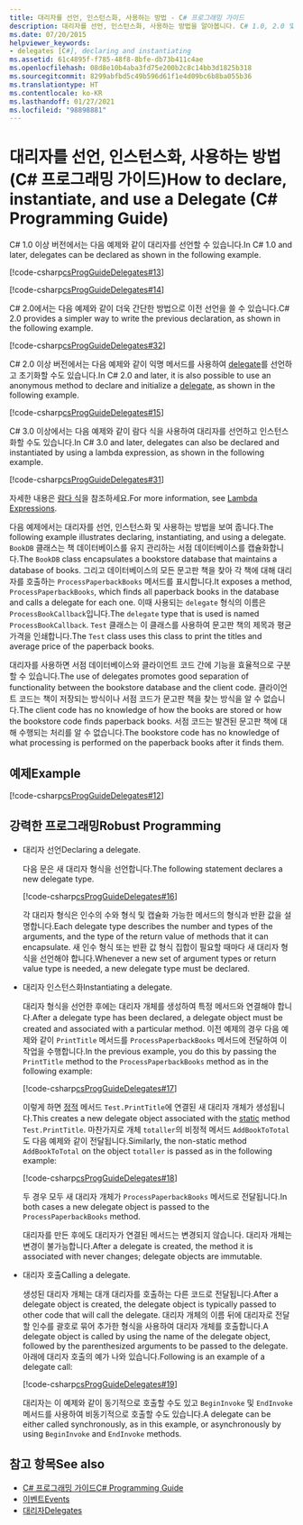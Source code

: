 ```yaml
---
title: 대리자를 선언, 인스턴스화, 사용하는 방법 - C# 프로그래밍 가이드
description: 대리자를 선언, 인스턴스화, 사용하는 방법을 알아봅니다. C# 1.0, 2.0 및 3.0 이상을 사용하는 예제를 살펴봅니다.
ms.date: 07/20/2015
helpviewer_keywords:
- delegates [C#], declaring and instantiating
ms.assetid: 61c4895f-f785-48f8-8bfe-db73b411c4ae
ms.openlocfilehash: 08d8e10b4aba3fd75e200b2c8c14bb3d1825b318
ms.sourcegitcommit: 8299abfbd5c49b596d61f1e4d09bc6b8ba055b36
ms.translationtype: HT
ms.contentlocale: ko-KR
ms.lasthandoff: 01/27/2021
ms.locfileid: "98898881"
---
```

# <a name="how-to-declare-instantiate-and-use-a-delegate-c-programming-guide"></a><span data-ttu-id="a4b09-104">대리자를 선언, 인스턴스화, 사용하는 방법(C# 프로그래밍 가이드)</span><span class="sxs-lookup"><span data-stu-id="a4b09-104">How to declare, instantiate, and use a Delegate (C# Programming Guide)</span></span>

<span data-ttu-id="a4b09-105">C# 1.0 이상 버전에서는 다음 예제와 같이 대리자를 선언할 수 있습니다.</span><span class="sxs-lookup"><span data-stu-id="a4b09-105">In C# 1.0 and later, delegates can be declared as shown in the following example.</span></span>  
  
 [!code-csharp[csProgGuideDelegates#13](~/samples/snippets/csharp/VS_Snippets_VBCSharp/csProgGuideDelegates/CS/Delegates.cs#13)]  
  
 [!code-csharp[csProgGuideDelegates#14](~/samples/snippets/csharp/VS_Snippets_VBCSharp/csProgGuideDelegates/CS/Delegates.cs#14)]  
  
 <span data-ttu-id="a4b09-106">C# 2.0에서는 다음 예제와 같이 더욱 간단한 방법으로 이전 선언을 쓸 수 있습니다.</span><span class="sxs-lookup"><span data-stu-id="a4b09-106">C# 2.0 provides a simpler way to write the previous declaration, as shown in the following example.</span></span>  
  
 [!code-csharp[csProgGuideDelegates#32](~/samples/snippets/csharp/VS_Snippets_VBCSharp/csProgGuideDelegates/CS/Delegates.cs#32)]  
  
 <span data-ttu-id="a4b09-107">C# 2.0 이상 버전에서는 다음 예제와 같이 익명 메서드를 사용하여 [delegate](../../language-reference/builtin-types/reference-types.md)를 선언하고 초기화할 수도 있습니다.</span><span class="sxs-lookup"><span data-stu-id="a4b09-107">In C# 2.0 and later, it is also possible to use an anonymous method to declare and initialize a [delegate](../../language-reference/builtin-types/reference-types.md), as shown in the following example.</span></span>  
  
 [!code-csharp[csProgGuideDelegates#15](~/samples/snippets/csharp/VS_Snippets_VBCSharp/csProgGuideDelegates/CS/Delegates.cs#15)]  
  
 <span data-ttu-id="a4b09-108">C# 3.0 이상에서는 다음 예제와 같이 람다 식을 사용하여 대리자를 선언하고 인스턴스화할 수도 있습니다.</span><span class="sxs-lookup"><span data-stu-id="a4b09-108">In C# 3.0 and later, delegates can also be declared and instantiated by using a lambda expression, as shown in the following example.</span></span>  
  
 [!code-csharp[csProgGuideDelegates#31](~/samples/snippets/csharp/VS_Snippets_VBCSharp/csProgGuideDelegates/CS/Delegates.cs#31)]  
  
 <span data-ttu-id="a4b09-109">자세한 내용은 [람다 식](../../language-reference/operators/lambda-expressions.md)을 참조하세요.</span><span class="sxs-lookup"><span data-stu-id="a4b09-109">For more information, see [Lambda Expressions](../../language-reference/operators/lambda-expressions.md).</span></span>  
  
 <span data-ttu-id="a4b09-110">다음 예제에서는 대리자를 선언, 인스턴스화 및 사용하는 방법을 보여 줍니다.</span><span class="sxs-lookup"><span data-stu-id="a4b09-110">The following example illustrates declaring, instantiating, and using a delegate.</span></span> <span data-ttu-id="a4b09-111">`BookDB` 클래스는 책 데이터베이스를 유지 관리하는 서점 데이터베이스를 캡슐화합니다.</span><span class="sxs-lookup"><span data-stu-id="a4b09-111">The `BookDB` class encapsulates a bookstore database that maintains a database of books.</span></span> <span data-ttu-id="a4b09-112">그리고 데이터베이스의 모든 문고판 책을 찾아 각 책에 대해 대리자를 호출하는 `ProcessPaperbackBooks` 메서드를 표시합니다.</span><span class="sxs-lookup"><span data-stu-id="a4b09-112">It exposes a method, `ProcessPaperbackBooks`, which finds all paperback books in the database and calls a delegate for each one.</span></span> <span data-ttu-id="a4b09-113">이때 사용되는 `delegate` 형식의 이름은 `ProcessBookCallback`입니다.</span><span class="sxs-lookup"><span data-stu-id="a4b09-113">The `delegate` type that is used is named `ProcessBookCallback`.</span></span> <span data-ttu-id="a4b09-114">`Test` 클래스는 이 클래스를 사용하여 문고판 책의 제목과 평균 가격을 인쇄합니다.</span><span class="sxs-lookup"><span data-stu-id="a4b09-114">The `Test` class uses this class to print the titles and average price of the paperback books.</span></span>  
  
 <span data-ttu-id="a4b09-115">대리자를 사용하면 서점 데이터베이스와 클라이언트 코드 간에 기능을 효율적으로 구분할 수 있습니다.</span><span class="sxs-lookup"><span data-stu-id="a4b09-115">The use of delegates promotes good separation of functionality between the bookstore database and the client code.</span></span> <span data-ttu-id="a4b09-116">클라이언트 코드는 책이 저장되는 방식이나 서점 코드가 문고판 책을 찾는 방식을 알 수 없습니다.</span><span class="sxs-lookup"><span data-stu-id="a4b09-116">The client code has no knowledge of how the books are stored or how the bookstore code finds paperback books.</span></span> <span data-ttu-id="a4b09-117">서점 코드는 발견된 문고판 책에 대해 수행되는 처리를 알 수 없습니다.</span><span class="sxs-lookup"><span data-stu-id="a4b09-117">The bookstore code has no knowledge of what processing is performed on the paperback books after it finds them.</span></span>  
  
## <a name="example"></a><span data-ttu-id="a4b09-118">예제</span><span class="sxs-lookup"><span data-stu-id="a4b09-118">Example</span></span>  

 [!code-csharp[csProgGuideDelegates#12](~/samples/snippets/csharp/VS_Snippets_VBCSharp/csProgGuideDelegates/CS/Delegates.cs#12)]  
  
## <a name="robust-programming"></a><span data-ttu-id="a4b09-119">강력한 프로그래밍</span><span class="sxs-lookup"><span data-stu-id="a4b09-119">Robust Programming</span></span>  
  
- <span data-ttu-id="a4b09-120">대리자 선언</span><span class="sxs-lookup"><span data-stu-id="a4b09-120">Declaring a delegate.</span></span>  
  
     <span data-ttu-id="a4b09-121">다음 문은 새 대리자 형식을 선언합니다.</span><span class="sxs-lookup"><span data-stu-id="a4b09-121">The following statement declares a new delegate type.</span></span>  
  
     [!code-csharp[csProgGuideDelegates#16](~/samples/snippets/csharp/VS_Snippets_VBCSharp/csProgGuideDelegates/CS/Delegates.cs#16)]  
  
     <span data-ttu-id="a4b09-122">각 대리자 형식은 인수의 수와 형식 및 캡슐화 가능한 메서드의 형식과 반환 값을 설명합니다.</span><span class="sxs-lookup"><span data-stu-id="a4b09-122">Each delegate type describes the number and types of the arguments, and the type of the return value of methods that it can encapsulate.</span></span> <span data-ttu-id="a4b09-123">새 인수 형식 또는 반환 값 형식 집합이 필요할 때마다 새 대리자 형식을 선언해야 합니다.</span><span class="sxs-lookup"><span data-stu-id="a4b09-123">Whenever a new set of argument types or return value type is needed, a new delegate type must be declared.</span></span>  
  
- <span data-ttu-id="a4b09-124">대리자 인스턴스화</span><span class="sxs-lookup"><span data-stu-id="a4b09-124">Instantiating a delegate.</span></span>  
  
     <span data-ttu-id="a4b09-125">대리자 형식을 선언한 후에는 대리자 개체를 생성하여 특정 메서드와 연결해야 합니다.</span><span class="sxs-lookup"><span data-stu-id="a4b09-125">After a delegate type has been declared, a delegate object must be created and associated with a particular method.</span></span> <span data-ttu-id="a4b09-126">이전 예제의 경우 다음 예제와 같이 `PrintTitle` 메서드를 `ProcessPaperbackBooks` 메서드에 전달하여 이 작업을 수행합니다.</span><span class="sxs-lookup"><span data-stu-id="a4b09-126">In the previous example, you do this by passing the `PrintTitle` method to the `ProcessPaperbackBooks` method as in the following example:</span></span>  
  
     [!code-csharp[csProgGuideDelegates#17](~/samples/snippets/csharp/VS_Snippets_VBCSharp/csProgGuideDelegates/CS/Delegates.cs#17)]  
  
     <span data-ttu-id="a4b09-127">이렇게 하면 [정적](../../language-reference/keywords/static.md) 메서드 `Test.PrintTitle`에 연결된 새 대리자 개체가 생성됩니다.</span><span class="sxs-lookup"><span data-stu-id="a4b09-127">This creates a new delegate object associated with the [static](../../language-reference/keywords/static.md) method `Test.PrintTitle`.</span></span> <span data-ttu-id="a4b09-128">마찬가지로 개체 `totaller`의 비정적 메서드 `AddBookToTotal`도 다음 예제와 같이 전달됩니다.</span><span class="sxs-lookup"><span data-stu-id="a4b09-128">Similarly, the non-static method `AddBookToTotal` on the object `totaller` is passed as in the following example:</span></span>  
  
     [!code-csharp[csProgGuideDelegates#18](~/samples/snippets/csharp/VS_Snippets_VBCSharp/csProgGuideDelegates/CS/Delegates.cs#18)]  
  
     <span data-ttu-id="a4b09-129">두 경우 모두 새 대리자 개체가 `ProcessPaperbackBooks` 메서드로 전달됩니다.</span><span class="sxs-lookup"><span data-stu-id="a4b09-129">In both cases a new delegate object is passed to the `ProcessPaperbackBooks` method.</span></span>  
  
     <span data-ttu-id="a4b09-130">대리자를 만든 후에도 대리자가 연결된 메서드는 변경되지 않습니다. 대리자 개체는 변경이 불가능합니다.</span><span class="sxs-lookup"><span data-stu-id="a4b09-130">After a delegate is created, the method it is associated with never changes; delegate objects are immutable.</span></span>  
  
- <span data-ttu-id="a4b09-131">대리자 호출</span><span class="sxs-lookup"><span data-stu-id="a4b09-131">Calling a delegate.</span></span>  
  
     <span data-ttu-id="a4b09-132">생성된 대리자 개체는 대개 대리자를 호출하는 다른 코드로 전달됩니다.</span><span class="sxs-lookup"><span data-stu-id="a4b09-132">After a delegate object is created, the delegate object is typically passed to other code that will call the delegate.</span></span> <span data-ttu-id="a4b09-133">대리자 개체의 이름 뒤에 대리자로 전달할 인수를 괄호로 묶어 추가한 형식을 사용하여 대리자 개체를 호출합니다.</span><span class="sxs-lookup"><span data-stu-id="a4b09-133">A delegate object is called by using the name of the delegate object, followed by the parenthesized arguments to be passed to the delegate.</span></span> <span data-ttu-id="a4b09-134">아래에 대리자 호출의 예가 나와 있습니다.</span><span class="sxs-lookup"><span data-stu-id="a4b09-134">Following is an example of a delegate call:</span></span>  
  
     [!code-csharp[csProgGuideDelegates#19](~/samples/snippets/csharp/VS_Snippets_VBCSharp/csProgGuideDelegates/CS/Delegates.cs#19)]  
  
     <span data-ttu-id="a4b09-135">대리자는 이 예제와 같이 동기적으로 호출할 수도 있고 `BeginInvoke` 및 `EndInvoke` 메서드를 사용하여 비동기적으로 호출할 수도 있습니다.</span><span class="sxs-lookup"><span data-stu-id="a4b09-135">A delegate can be either called synchronously, as in this example, or asynchronously by using `BeginInvoke` and `EndInvoke` methods.</span></span>  
  
## <a name="see-also"></a><span data-ttu-id="a4b09-136">참고 항목</span><span class="sxs-lookup"><span data-stu-id="a4b09-136">See also</span></span>

- [<span data-ttu-id="a4b09-137">C# 프로그래밍 가이드</span><span class="sxs-lookup"><span data-stu-id="a4b09-137">C# Programming Guide</span></span>](../index.md)
- [<span data-ttu-id="a4b09-138">이벤트</span><span class="sxs-lookup"><span data-stu-id="a4b09-138">Events</span></span>](../events/index.md)
- [<span data-ttu-id="a4b09-139">대리자</span><span class="sxs-lookup"><span data-stu-id="a4b09-139">Delegates</span></span>](./index.md)
